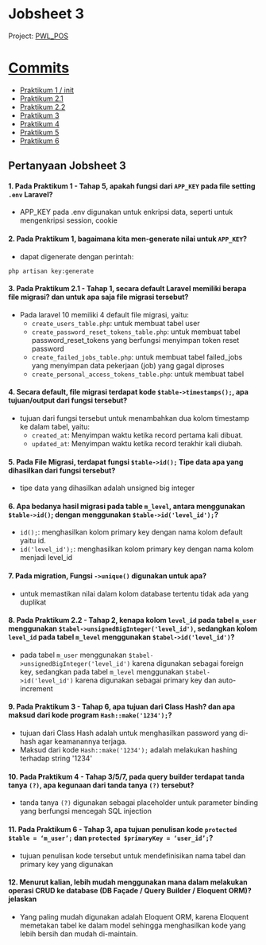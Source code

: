 # Jobsheet 3
Project: [PWL_POS](./PWL_POS)
# [Commits](https://github.com/Raruu/Polinema.Task/commits/main/Semester-4/WebLanjut/week-3/PWL_POS)
- [Praktikum 1 / init](https://github.com/Raruu/Polinema.Task/commit/724b10d6ccea4719edfaf9cf62c351d5eff6e38b)
- [Praktikum 2.1](https://github.com/Raruu/Polinema.Task/commit/25f3bb00c53860b89a98f2df937efe3ece7683f9)
- [Praktikum 2.2](https://github.com/Raruu/Polinema.Task/commit/180415e32357749044661b1342984fa3dcbe7bf4)
- [Praktikum 3](https://github.com/Raruu/Polinema.Task/commit/f0b7452ea84fccd08c24829d733229834a1168dd)
- [Praktikum 4](https://github.com/Raruu/Polinema.Task/commit/30b34a378739a89326f0d48b7e87e374aa2e4937)
- [Praktikum 5](https://github.com/Raruu/Polinema.Task/commit/a7bbff0972aa8e32ca607792e9852069493cfcfb)
- [Praktikum 6](https://github.com/Raruu/Polinema.Task/commit/346aa0b0f763102b05354e0dc9f9514f69445217)

## Pertanyaan Jobsheet 3
#### 1. Pada Praktikum 1 - Tahap 5, apakah fungsi dari `APP_KEY` pada file setting `.env` Laravel?
- APP_KEY pada .env digunakan untuk enkripsi data, seperti untuk mengenkripsi session, cookie
#### 2. Pada Praktikum 1, bagaimana kita men-generate nilai untuk `APP_KEY`?
- dapat digenerate dengan perintah:
```
php artisan key:generate
```
#### 3. Pada Praktikum 2.1 - Tahap 1, secara default Laravel memiliki berapa file migrasi? dan untuk apa saja file migrasi tersebut?
- Pada laravel 10 memiliki 4 default file migrasi, yaitu:
  - `create_users_table.php`: untuk membuat tabel user
  - `create_password_reset_tokens_table.php`: untuk membuat tabel password_reset_tokens yang berfungsi menyimpan token reset password
  - `create_failed_jobs_table.php`: untuk membuat tabel failed_jobs yang menyimpan data pekerjaan (job) yang gagal diproses
  - `create_personal_access_tokens_table.php`: untuk membuat tabel 
#### 4. Secara default, file migrasi terdapat kode `$table->timestamps();`, apa tujuan/output dari fungsi tersebut?
- tujuan dari fungsi tersebut untuk menambahkan dua kolom timestamp ke dalam tabel, yaitu:
  - `created_at`: Menyimpan waktu ketika record pertama kali dibuat.
  - `updated_at`: Menyimpan waktu ketika record terakhir kali diubah.

#### 5. Pada File Migrasi, terdapat fungsi `$table->id();` Tipe data apa yang dihasilkan dari fungsi tersebut?
- tipe data yang dihasilkan adalah unsigned big integer
#### 6. Apa bedanya hasil migrasi pada table `m_level`, antara menggunakan `$table->id()`; dengan menggunakan `$table->id('level_id');`?
- `id();`: menghasilkan kolom primary key dengan nama kolom default yaitu id.
- `id('level_id');`: menghasilkan kolom primary key dengan nama kolom menjadi level_id

#### 7. Pada migration, Fungsi `->unique()` digunakan untuk apa?
- untuk memastikan nilai dalam kolom database tertentu tidak ada yang duplikat
#### 8. Pada Praktikum 2.2 - Tahap 2, kenapa kolom `level_id` pada tabel `m_user` menggunakan `$tabel->unsignedBigInteger('level_id')`, sedangkan kolom `level_id` pada tabel `m_level` menggunakan `$tabel->id('level_id')`?
- pada tabel `m_user` menggunakan `$tabel->unsignedBigInteger('level_id')` karena digunakan sebagai foreign key, sedangkan pada tabel `m_level` menggunakan `$tabel->id('level_id')` karena digunakan sebagai primary key dan auto-increment
#### 9. Pada Praktikum 3 - Tahap 6, apa tujuan dari Class Hash? dan apa maksud dari kode program `Hash::make('1234');`?
- tujuan dari Class Hash adalah untuk menghasilkan password yang di-hash agar keamanannya terjaga.
- Maksud dari kode `Hash::make('1234');` adalah melakukan hashing terhadap string '1234'
#### 10. Pada Praktikum 4 - Tahap 3/5/7, pada query builder terdapat tanda tanya `(?)`, apa kegunaan dari tanda tanya `(?)` tersebut?
- tanda tanya `(?)` digunakan sebagai placeholder untuk parameter binding yang berfungsi mencegah SQL injection
#### 11. Pada Praktikum 6 - Tahap 3, apa tujuan penulisan kode `protected $table = ‘m_user’;` dan `protected $primaryKey = ‘user_id’;`?
- tujuan penulisan kode tersebut untuk mendefinisikan nama tabel dan primary key yang digunakan
#### 12. Menurut kalian, lebih mudah menggunakan mana dalam melakukan operasi CRUD ke database (DB Façade / Query Builder / Eloquent ORM)? jelaskan
- Yang paling mudah digunakan adalah Eloquent ORM, karena Eloquent memetakan tabel ke dalam model sehingga menghasilkan kode yang lebih bersih dan mudah di-maintain.
